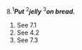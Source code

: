 8.<sup>1</sup>***Put*** <sup>2</sup>***jelly*** <sup>3</sup>***on bread.***
1. See 7.1
2. See 4.2
3. See 7.3 
